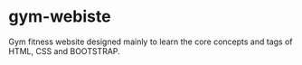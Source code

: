# gym-webiste
Gym fitness website designed  mainly to learn the core concepts and tags of HTML, CSS and BOOTSTRAP.
